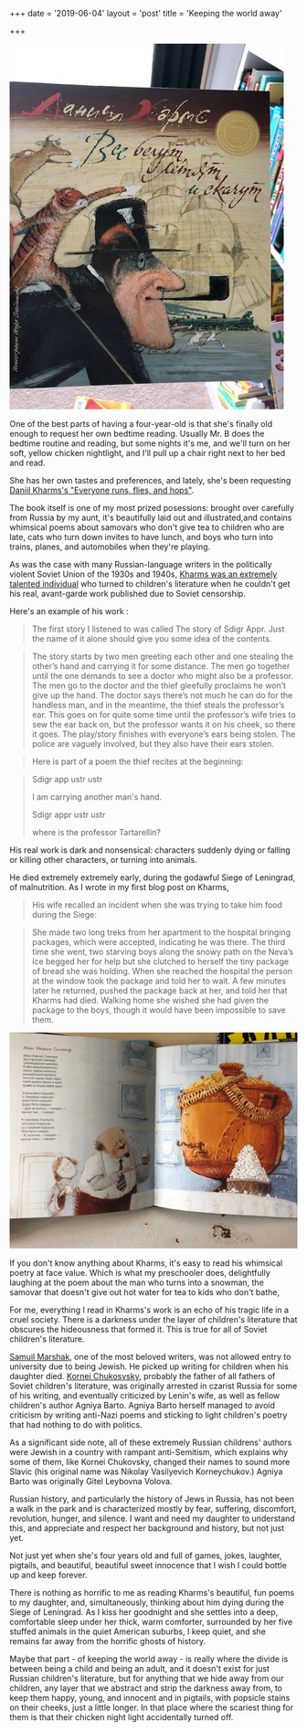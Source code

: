 +++
date = '2019-06-04'
layout = 'post'
title = 'Keeping the world away'

+++

![](https://raw.githubusercontent.com/vkblog/vkblog.github.io/master/public/img/runandfly.jpeg) 

One of the best parts of having a four-year-old is that she's finally old enough to request her own bedtime reading.  Usually Mr. B does the bedtime routine and reading, but some nights it's me, and we'll turn on her soft, yellow chicken nightlight, and I'll pull up a chair right next to her bed and read. 

She has her own tastes and preferences, and lately, she's been requesting [Daniil Kharms's "Everyone runs, flies, and hops"](https://www.labirint.ru/books/264290/). 

The book itself is one of my most prized posessions: brought over carefully from Russia by my aunt, it's beautifully laid out and illustrated,and contains whimsical poems about samovars who don't give tea to children who are late, cats who turn down invites to have lunch, and boys who turn into trains, planes, and automobiles when they're playing. 

As was the case with many Russian-language writers in the politically violent Soviet Union of the 1930s and 1940s, [Kharms was an extremely talented individual](
http://blog.vickiboykis.com/2016/03/30/reading-kharms/) who turned to children's literature when he couldn't get his real, avant-garde work published due to Soviet censorship. 

Here's an example of his work :

> The first story I listened to was called The story of Sdigr Appr. Just the name of it alone should give you some idea of the contents.
	
>The story starts by two men greeting each other and one stealing the other’s hand and carrying it for some distance. The men go together until the one demands to see a doctor who might also be a professor. The men go to the doctor and the thief gleefully proclaims he won’t give up the hand. The doctor says there’s not much he can do for the handless man, and in the meantime, the thief steals the professor’s ear. This goes on for quite some time until the professor’s wife tries to sew the ear back on, but the professor wants it on his cheek, so there it goes. The play/story finishes with everyone’s ears being stolen. The police are vaguely involved, but they also have their ears stolen.
	
>Here is part of a poem the thief recites at the beginning:
	
>Sdigr app ustr ustr
>
>I am carrying another man's hand.
> 
>Sdigr appr ustr ustr
>
>where is the professor Tartarellin? 
	
His real work is dark and nonsensical: characters suddenly dying or falling or killing other characters, or turning into animals. 

He died extremely extremely early, during the godawful Siege of Leningrad, of malnutrition. As I wrote in my first blog post on Kharms, 

> His wife recalled an incident when she was trying to take him food during the Siege:

> She made two long treks from her apartment to the hospital bringing packages, which were accepted, indicating he was there. The third time she went, two starving boys along the snowy path on the Neva’s ice begged her for help but she clutched to herself the tiny package of bread she was holding. When she reached the hospital the person at the window took the package and told her to wait. A few minutes later he returned, pushed the package back at her, and told her that Kharms had died. Walking home she wished she had given the package to the boys, though it would have been impossible to save them.

![](https://raw.githubusercontent.com/vkblog/vkblog.github.io/master/public/img/samovar.png) 

If you don't know anything about Kharms, it's easy to read his whimsical poetry at face value. Which is what my preschooler does, delightfully laughing at the poem about the man who turns into a snowman, the samovar that doesn't give out hot water for tea to kids who don't bathe, 

For me, everything I read in Kharms's work is an echo of his tragic life in a cruel society. There is a darkness under the layer of children's literature that obscures the hideousness that formed it. This is true for all of Soviet children's literature. 

[Samuil Marshak](https://en.wikipedia.org/wiki/Samuil_Marshak), one of the most beloved writers, was not allowed entry to university due to being Jewish. He picked up writing for children when his daughter died. [Kornei Chukosvsky](https://en.wikipedia.org/wiki/Korney_Chukovsky), probably the father of all fathers of Soviet children's literature, was originally arrested in czarist Russia for some of his writing, and eventually criticized by Lenin's wife, as well as fellow children's author Agniya Barto. Agniya Barto herself managed to avoid criticism by writing anti-Nazi poems and sticking to light children's poetry that had nothing to do with politics. 

As a significant side note, all of these extremely Russian childrens' authors were Jewish in a country with rampant anti-Semitism, which explains why some of them, like Kornei Chukovsky, changed their names to sound more Slavic (his original name was Nikolay Vasilyevich Korneychukov.) Agniya Barto was originally Gitel Leybovna Volova. 

Russian history, and particularly the history of Jews in Russia, has not been a walk in the park and is characterized mostly by fear, suffering, discomfort, revolution, hunger, and silence. I want and need my daughter to understand this, and appreciate and respect her background and history, but not just yet. 

Not just yet when she's four years old and full of games, jokes, laughter, pigtails, and beautiful, beautiful sweet innocence that I wish I could bottle up and keep forever. 

There is nothing as horrific to me as reading Kharms's beautiful, fun poems to my daughter, and, simultaneously, thinking about him dying during the Siege of Leningrad.  As I kiss her goodnight and she settles into a deep, comfortable sleep under her thick, warm comforter, surrounded by her five stuffed animals in the quiet American suburbs, I keep quiet, and she remains far away from the horrific ghosts of history. 

Maybe that part - of keeping the world away - is really where the divide is between being a child and being an adult, and it doesn't exist for just Russian children's literature, but for anything that we hide away from our children, any layer that we abstract and strip the darkness away from,  to keep them happy, young, and innocent and in pigtails, with popsicle stains on their cheeks, just a little longer. In that place where the scariest thing for them is that their chicken night light accidentally turned off. 


